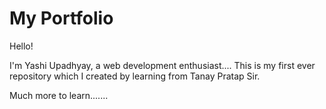 # My Portfolio

Hello!

I'm Yashi Upadhyay, a web development enthusiast....
This is my first ever repository which I created by learning from Tanay Pratap Sir.

Much more to learn.......